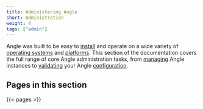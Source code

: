 ```yaml
---
title: Administering Angle
short: Administration
weight: 4
tags: ["admin"]
---
```


Angle was built to be easy to [install] and operate on a wide variety of [operating systems][os] and [platforms]. This section of the documentation covers the full range of core Angle administration tasks, from [managing] Angle instances to [validating] your Angle [configuration].

## Pages in this section

{{< pages >}}

[configuration]: /docs/reference/configuration
[install]: /docs/setup/installation
[managing]: /docs/administration/management
[os]: /docs/setup/installation/operating-systems
[platforms]: /docs/setup/installation/platforms
[validating]: /docs/administration/validating

